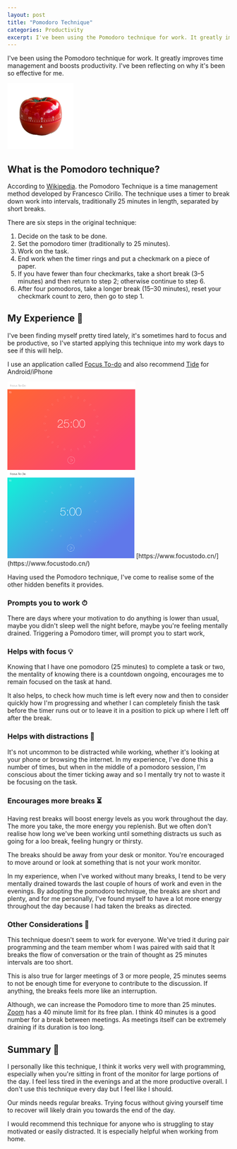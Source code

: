 ```yaml
---
layout: post
title: "Pomodoro Technique"
categories: Productivity
excerpt: I've been using the Pomodoro technique for work. It greatly improves time management and boosts productivity. I've been reflecting on why it's been so effective for me.
---
```


I've been using the Pomodoro technique for work. It greatly improves time management and boosts productivity. I've been reflecting on why it's been so effective for me.

<img src='/assets/media/pomodoro-technique-1.png' style="height:150px;margin:0 auto" />

## What is the Pomodoro technique?

According to [Wikipedia](https://en.m.wikipedia.org/wiki/Pomodoro_Technique). the Pomodoro Technique is a time management method developed by Francesco Cirillo.
The technique uses a timer to break down work into intervals, traditionally 25 minutes in length, separated by short breaks.

There are six steps in the original technique:

1. Decide on the task to be done.
2. Set the pomodoro timer (traditionally to 25 minutes).
3. Work on the task.
4. End work when the timer rings and put a checkmark on a piece of paper.
5. If you have fewer than four checkmarks, take a short break (3–5 minutes) and then return to step 2; otherwise continue to step 6.
6. After four pomodoros, take a longer break (15–30 minutes), reset your checkmark count to zero, then go to step 1.

## My Experience &#x1f9d4;

I've been finding myself pretty tired lately, it's sometimes hard to focus and be productive, so I've started applying this technique into my work days to see if this will help.

I use an application called [Focus To-do](https://www.focustodo.cn/) and also recommend [Tide](https://tide.fm/en_US/) for Android/iPhone

<img src='/assets/media/pomodoro-technique-2.png' style="height:200px; float:left" />
<img src='/assets/media/pomodoro-technique-3.png' style="height:200px" />
[https://www.focustodo.cn/](https://www.focustodo.cn/)

Having used the Pomodoro technique, I've come to realise some of the other hidden benefits it provides.

### Prompts you to work &#x23f1;
There are days where your motivation to do anything is lower than usual, maybe you didn't sleep well the night before, maybe you're feeling mentally drained. Triggering a Pomodoro timer, will prompt you to start work,

### Helps with focus &#x1f4a1;
Knowing that I have one pomodoro (25 minutes) to complete a task or two, the mentality of knowing there is a countdown ongoing, encourages me to remain focused on the task at hand.

It also helps, to check how much time is left every now and then to consider quickly how I'm progressing and whether I can completely finish the task before the timer runs out or to leave it in a position to pick up where I left off after the break.

### Helps with distractions &#x1f4a2;
It's not uncommon to be distracted while working, whether it's looking at your phone or browsing the internet. In my experience, I've done this a number of times, but when in the middle of a pomodoro session, I'm conscious about the timer ticking away and so I mentally try not to waste it be focusing on the task.

### Encourages more breaks &#x23f3;
Having rest breaks will boost energy levels as you work throughout the day. The more you take, the more energy you replenish. But we often don't realise how long we've been working until something distracts us such as going for a loo break, feeling hungry or thirsty.

The breaks should be away from your desk or monitor. You're encouraged to move around or look at something that is not your work monitor.

In my experience, when I've worked without many breaks, I tend to be very mentally drained towards the last couple of hours of work and even in the evenings. By adopting the pomodoro technique, the breaks are short and plenty, and for me personally, I've found myself to have a lot more energy throughout the day because I had taken the breaks as directed.

### Other Considerations &#x1f914;

This technique doesn't seem to work for everyone. We've tried it during pair programming and the team member whom I was paired with said that It breaks the flow of conversation or the train of thought as 25 minutes intervals are too short.

This is also true for larger meetings of 3 or more people, 25 minutes seems to not be enough time for everyone to contribute to the discussion. If anything, the breaks feels more like an interruption.

Although, we can increase the Pomodoro time to more than 25 minutes. [Zoom](https://zoom.us/) has a 40 minute limit for its free plan. I think 40 minutes is a good number for a break between meetings. As meetings itself can be extremely draining if its duration is too long.

## Summary &#x1f4dd;

I personally like this technique, I think it works very well with programming, especially when you're sitting in front of the monitor for large portions of the day. I feel less tired in the evenings and at the more productive overall. I don't use this technique every day but I feel like I should.

Our minds needs regular breaks. Trying focus without giving yourself time to recover will likely drain you towards the end of the day.

I would recommend this technique for anyone who is struggling to stay motivated or easily distracted. It is especially helpful when working from home.
